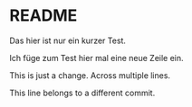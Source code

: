 # README

Das hier ist nur ein kurzer Test.


Ich füge zum Test hier mal eine neue Zeile ein.


This is just a change.
Across multiple lines.


This line belongs to a different commit.
